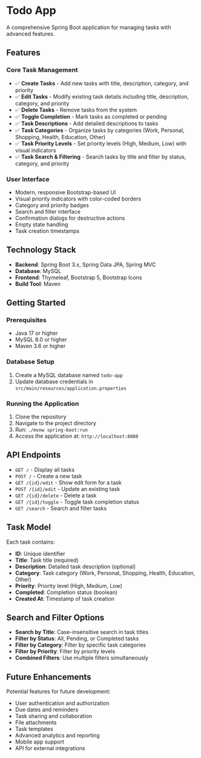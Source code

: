 # Todo App

A comprehensive Spring Boot application for managing tasks with advanced features.

## Features

### Core Task Management
- ✅ **Create Tasks** - Add new tasks with title, description, category, and priority
- ✅ **Edit Tasks** - Modify existing task details including title, description, category, and priority
- ✅ **Delete Tasks** - Remove tasks from the system
- ✅ **Toggle Completion** - Mark tasks as completed or pending
- ✅ **Task Descriptions** - Add detailed descriptions to tasks
- ✅ **Task Categories** - Organize tasks by categories (Work, Personal, Shopping, Health, Education, Other)
- ✅ **Task Priority Levels** - Set priority levels (High, Medium, Low) with visual indicators
- ✅ **Task Search & Filtering** - Search tasks by title and filter by status, category, and priority

### User Interface
- Modern, responsive Bootstrap-based UI
- Visual priority indicators with color-coded borders
- Category and priority badges
- Search and filter interface
- Confirmation dialogs for destructive actions
- Empty state handling
- Task creation timestamps

## Technology Stack

- **Backend**: Spring Boot 3.x, Spring Data JPA, Spring MVC
- **Database**: MySQL
- **Frontend**: Thymeleaf, Bootstrap 5, Bootstrap Icons
- **Build Tool**: Maven

## Getting Started

### Prerequisites
- Java 17 or higher
- MySQL 8.0 or higher
- Maven 3.6 or higher

### Database Setup
1. Create a MySQL database named `todo-app`
2. Update database credentials in `src/main/resources/application.properties`

### Running the Application
1. Clone the repository
2. Navigate to the project directory
3. Run: `./mvnw spring-boot:run`
4. Access the application at: `http://localhost:8080`

## API Endpoints

- `GET /` - Display all tasks
- `POST /` - Create a new task
- `GET /{id}/edit` - Show edit form for a task
- `POST /{id}/edit` - Update an existing task
- `GET /{id}/delete` - Delete a task
- `GET /{id}/toggle` - Toggle task completion status
- `GET /search` - Search and filter tasks

## Task Model

Each task contains:
- **ID**: Unique identifier
- **Title**: Task title (required)
- **Description**: Detailed task description (optional)
- **Category**: Task category (Work, Personal, Shopping, Health, Education, Other)
- **Priority**: Priority level (High, Medium, Low)
- **Completed**: Completion status (boolean)
- **Created At**: Timestamp of task creation

## Search and Filter Options

- **Search by Title**: Case-insensitive search in task titles
- **Filter by Status**: All, Pending, or Completed tasks
- **Filter by Category**: Filter by specific task categories
- **Filter by Priority**: Filter by priority levels
- **Combined Filters**: Use multiple filters simultaneously

## Future Enhancements

Potential features for future development:
- User authentication and authorization
- Due dates and reminders
- Task sharing and collaboration
- File attachments
- Task templates
- Advanced analytics and reporting
- Mobile app support
- API for external integrations 
